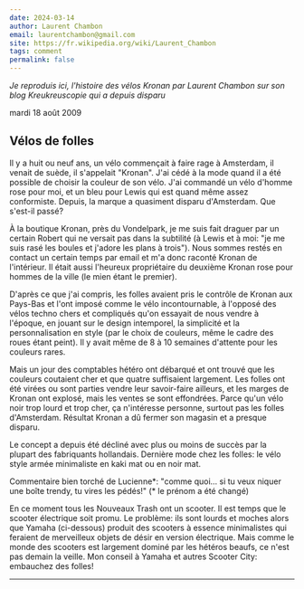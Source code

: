 ```yaml
---
date: 2024-03-14
author: Laurent Chambon
email: laurentchambon@gmail.com
site: https://fr.wikipedia.org/wiki/Laurent_Chambon
tags: comment
permalink: false
---
```


<p><em>Je reproduis ici, l'histoire des vélos Kronan par Laurent Chambon sur son blog Kreukreuscopie qui a depuis disparu</em></p>

<p>mardi 18 août 2009</p>

<h2>Vélos de folles</h2>

<p>Il y a huit ou neuf ans, un vélo commençait à faire rage à Amsterdam, il venait de suède, il s'appelait "Kronan". J'ai cédé à la mode quand il a été possible de choisir la couleur de son vélo. J'ai commandé un vélo d'homme rose pour moi, et un bleu pour Lewis qui est quand même assez conformiste. Depuis, la marque a quasiment disparu d'Amsterdam. Que s'est-il passé?</p>

<p>À la boutique Kronan, près du Vondelpark, je me suis fait draguer par un certain Robert qui ne versait pas dans la subtilité (à Lewis et à moi: "je me suis rasé les boules et j'adore les plans à trois"). Nous sommes restés en contact un certain temps par email et m'a donc raconté Kronan de l'intérieur. Il était aussi l'heureux propriétaire du deuxième Kronan rose pour hommes de la ville (le mien étant le premier).</p>

<p>D'après ce que j'ai compris, les folles avaient pris le contrôle de Kronan aux Pays-Bas et l'ont imposé comme le vélo incontournable, à l'opposé des vélos techno chers et compliqués qu'on essayait de nous vendre à l'époque, en jouant sur le design intemporel, la simplicité et la personnalisation en style (par le choix de couleurs, même le cadre des roues étant peint). Il y avait même de 8 à 10 semaines d'attente pour les couleurs rares.</p>

<p>Mais un jour des comptables hétéro ont débarqué et ont trouvé que les couleurs coutaient cher et que quatre suffisaient largement. Les folles ont été virées ou sont parties vendre leur savoir-faire ailleurs, et les marges de Kronan ont explosé, mais les ventes se sont effondrées. Parce qu'un vélo noir trop lourd et trop cher, ça n'intéresse personne, surtout pas les folles d'Amsterdam. Résultat Kronan a dû fermer son magasin et a presque disparu.</p>

<p>Le concept a depuis été décliné avec plus ou moins de succès par la plupart des fabriquants hollandais. Dernière mode chez les folles: le vélo style armée minimaliste en kaki mat ou en noir mat.</p>

<p>Commentaire bien torché de Lucienne*: "comme quoi… si tu veux niquer une boîte trendy, tu vires les pédés!" (* le prénom a été changé)</p>

<p>En ce moment tous les Nouveaux Trash ont un scooter. Il est temps que le scooter électrique soit promu. Le problème: ils sont lourds et moches alors que Yamaha (ci-dessous) produit des scooters à essence minimalistes qui feraient de merveilleux objets de désir en version électrique. Mais comme le monde des scooters est largement dominé par les hétéros beaufs, ce n'est pas demain la veille. Mon conseil à Yamaha et autres Scooter City: embauchez des folles!</p>

----